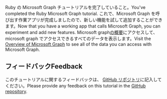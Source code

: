 <!-- markdownlint-disable MD002 MD041 -->

<span data-ttu-id="91804-101">Ruby の Microsoft Graph チュートリアルを完了していること。</span><span class="sxs-lookup"><span data-stu-id="91804-101">You've completed the Ruby Microsoft Graph tutorial.</span></span> <span data-ttu-id="91804-102">これで、Microsoft Graph を呼び出す作業アプリが完成しましたので、新しい機能を試して追加することができます。</span><span class="sxs-lookup"><span data-stu-id="91804-102">Now that you have a working app that calls Microsoft Graph, you can experiment and add new features.</span></span> <span data-ttu-id="91804-103">Microsoft graph[の概要](/graph/overview)にアクセスして、microsoft graph でアクセスできるすべてのデータを表示します。</span><span class="sxs-lookup"><span data-stu-id="91804-103">Visit the [Overview of Microsoft Graph](/graph/overview) to see all of the data you can access with Microsoft Graph.</span></span>

## <a name="feedback"></a><span data-ttu-id="91804-104">フィードバック</span><span class="sxs-lookup"><span data-stu-id="91804-104">Feedback</span></span>

<span data-ttu-id="91804-105">このチュートリアルに関するフィードバックは、 [GitHub リポジトリ](https://github.com/microsoftgraph/msgraph-training-rubyrailsapp)に記入してください。</span><span class="sxs-lookup"><span data-stu-id="91804-105">Please provide any feedback on this tutorial in the [GitHub repository](https://github.com/microsoftgraph/msgraph-training-rubyrailsapp).</span></span>